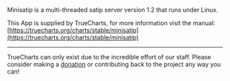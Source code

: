 Minisatip is a multi-threaded satip server version 1.2 that runs under Linux.

This App is supplied by TrueCharts, for more information visit the manual: [https://truecharts.org/charts/stable/minisatip](https://truecharts.org/charts/stable/minisatip)

---

TrueCharts can only exist due to the incredible effort of our staff.
Please consider making a [donation](https://truecharts.org/sponsor) or contributing back to the project any way you can!
